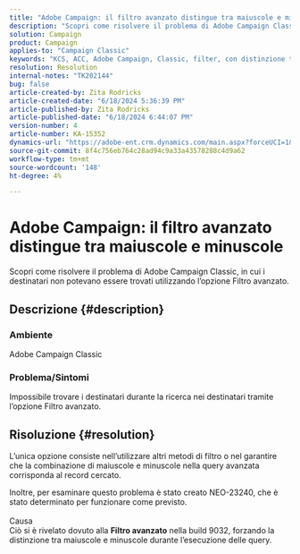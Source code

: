 ```yaml
---
title: "Adobe Campaign: il filtro avanzato distingue tra maiuscole e minuscole"
description: "Scopri come risolvere il problema di Adobe Campaign Classic, in cui i destinatari non potevano essere trovati utilizzando l’opzione Filtro avanzato."
solution: Campaign
product: Campaign
applies-to: "Campaign Classic"
keywords: "KCS, ACC, Adobe Campaign, Classic, filter, con distinzione tra maiuscole e minuscole, maiuscole, NEO-23240"
resolution: Resolution
internal-notes: "TK202144"
bug: false
article-created-by: Zita Rodricks
article-created-date: "6/18/2024 5:36:39 PM"
article-published-by: Zita Rodricks
article-published-date: "6/18/2024 6:44:07 PM"
version-number: 4
article-number: KA-15352
dynamics-url: "https://adobe-ent.crm.dynamics.com/main.aspx?forceUCI=1&pagetype=entityrecord&etn=knowledgearticle&id=fa91134d-992d-ef11-840a-002248084fbb"
source-git-commit: 8f4c756eb764c28ad94c9a33a43578288c4d9a62
workflow-type: tm+mt
source-wordcount: '148'
ht-degree: 4%

---
```


# Adobe Campaign: il filtro avanzato distingue tra maiuscole e minuscole


Scopri come risolvere il problema di Adobe Campaign Classic, in cui i destinatari non potevano essere trovati utilizzando l’opzione Filtro avanzato.

## Descrizione {#description}


### Ambiente

Adobe Campaign Classic

### Problema/Sintomi

Impossibile trovare i destinatari durante la ricerca nei destinatari tramite l’opzione Filtro avanzato.


## Risoluzione {#resolution}


L’unica opzione consiste nell’utilizzare altri metodi di filtro o nel garantire che la combinazione di maiuscole e minuscole nella query avanzata corrisponda al record cercato.

Inoltre, per esaminare questo problema è stato creato NEO-23240, che è stato determinato per funzionare come previsto.
<br><br>Causa<br>Ciò si è rivelato dovuto alla <b>Filtro avanzato</b> nella build 9032, forzando la distinzione tra maiuscole e minuscole durante l’esecuzione delle query.
